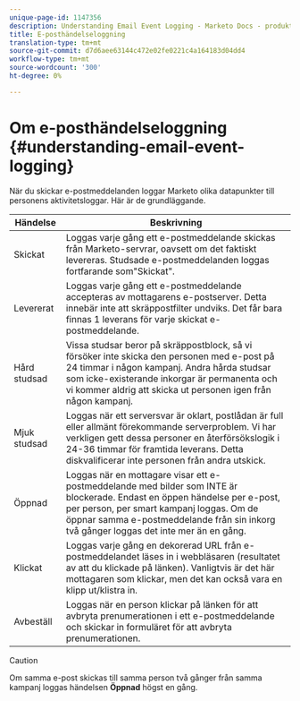```yaml
---
unique-page-id: 1147356
description: Understanding Email Event Logging - Marketo Docs - produktdokumentation
title: E-posthändelseloggning
translation-type: tm+mt
source-git-commit: d7d6aee63144c472e02fe0221c4a164183d04dd4
workflow-type: tm+mt
source-wordcount: '300'
ht-degree: 0%

---
```



# Om e-posthändelseloggning {#understanding-email-event-logging}

När du skickar e-postmeddelanden loggar Marketo olika datapunkter till personens aktivitetsloggar. Här är de grundläggande.

| Händelse | Beskrivning |
|---|---|
| Skickat | Loggas varje gång ett e-postmeddelande skickas från Marketo-servrar, oavsett om det faktiskt levereras. Studsade e-postmeddelanden loggas fortfarande som&quot;Skickat&quot;. |
| Levererat | Loggas varje gång ett e-postmeddelande accepteras av mottagarens e-postserver. Detta innebär inte att skräppostfilter undviks. Det får bara finnas 1 leverans för varje skickat e-postmeddelande. |
| Hård studsad | Vissa studsar beror på skräppostblock, så vi försöker inte skicka den personen med e-post på 24 timmar i någon kampanj. Andra hårda studsar som icke-existerande inkorgar är permanenta och vi kommer aldrig att skicka ut personen igen från någon kampanj. |
| Mjuk studsad | Loggas när ett serversvar är oklart, postlådan är full eller allmänt förekommande serverproblem. Vi har verkligen gett dessa personer en återförsökslogik i 24-36 timmar för framtida leverans. Detta diskvalificerar inte personen från andra utskick. |
| Öppnad | Loggas när en mottagare visar ett e-postmeddelande med bilder som INTE är blockerade. Endast en öppen händelse per e-post, per person, per smart kampanj loggas. Om de öppnar samma e-postmeddelande från sin inkorg två gånger loggas det inte mer än en gång. |
| Klickat | Loggas varje gång en dekorerad URL från e-postmeddelandet läses in i webbläsaren (resultatet av att du klickade på länken). Vanligtvis är det här mottagaren som klickar, men det kan också vara en klipp ut/klistra in. |
| Avbeställ | Loggas när en person klickar på länken för att avbryta prenumerationen i ett e-postmeddelande och skickar in formuläret för att avbryta prenumerationen. |

>[!CAUTION]
>
>Om samma e-post skickas till samma person två gånger från samma kampanj loggas händelsen **Öppnad** högst en gång.

